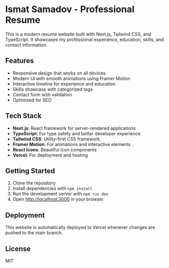 # Ismat Samadov - Professional Resume

This is a modern resume website built with Next.js, Tailwind CSS, and TypeScript. It showcases my professional experience, education, skills, and contact information.

## Features

- Responsive design that works on all devices
- Modern UI with smooth animations using Framer Motion
- Interactive timeline for experience and education
- Skills showcase with categorized tags
- Contact form with validation
- Optimized for SEO

## Tech Stack

- **Next.js**: React framework for server-rendered applications
- **TypeScript**: For type safety and better developer experience
- **Tailwind CSS**: Utility-first CSS framework
- **Framer Motion**: For animations and interactive elements
- **React Icons**: Beautiful icon components
- **Vercel**: For deployment and hosting

## Getting Started

1. Clone the repository
2. Install dependencies with `npm install`
3. Run the development server with `npm run dev`
4. Open [http://localhost:3000](http://localhost:3000) in your browser

## Deployment

This website is automatically deployed to Vercel whenever changes are pushed to the main branch.

## License

MIT